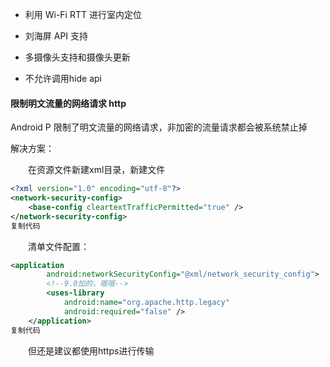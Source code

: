 

- 利用 Wi-Fi RTT 进行室内定位

- 刘海屏 API 支持

- 多摄像头支持和摄像头更新

- 不允许调用hide api

  

#### 限制明文流量的网络请求 http

Android P 限制了明文流量的网络请求，非加密的流量请求都会被系统禁止掉

解决方案：

  在资源文件新建xml目录，新建文件

```xml
<?xml version="1.0" encoding="utf-8"?>
<network-security-config>
    <base-config cleartextTrafficPermitted="true" />
</network-security-config>
复制代码
```

  清单文件配置：

```xml
<application
        android:networkSecurityConfig="@xml/network_security_config">
        <!--9.0加的，哦哦-->
        <uses-library
            android:name="org.apache.http.legacy"
            android:required="false" />
    </application>
复制代码
```

  但还是建议都使用https进行传输